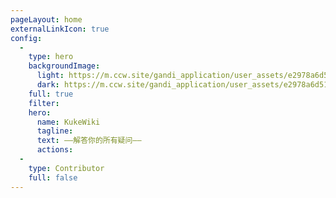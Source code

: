 ```yaml
---
pageLayout: home
externalLinkIcon: true
config:
  -
    type: hero
    backgroundImage:
      light: https://m.ccw.site/gandi_application/user_assets/e2978a6d51d9f4f7448569637310f02c.png
      dark: https://m.ccw.site/gandi_application/user_assets/e2978a6d51d9f4f7448569637310f02c.png
    full: true
    filter: 
    hero:
      name: KukeWiki
      tagline:
      text: ——解答你的所有疑问——
      actions:
  -
    type: Contributor
    full: false
---
```

